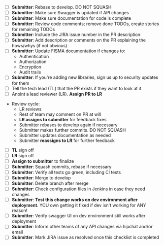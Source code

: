 - [ ] **Submitter**: Rebase to develop. DO NOT SQUASH
- [ ] **Submitter**: Make sure Swagger is updated if API changes
- [ ] **Submitter**: Make sure documentation for code is complete
- [ ] **Submitter**: Review code comments; remove done TODOs, create stories for remaining TODOs
- [ ] **Submitter**: Include the JIRA issue number in the PR description
- [ ] **Submitter**: Add description or comments on the PR explaining the hows/whys (if not obvious)
- [ ] **Submitter**: Update FISMA documentation if changes to:
  * Authentication
  * Authorization
  * Encryption
  * Audit trails
- [ ] **Submitter**: If you're adding new libraries, sign us up to security updates for them
- [ ] Tell the tech lead (TL) that the PR exists if they want to look at it
- [ ] Anoint a lead reviewer (LR). **Assign PR to LR**
* Review cycle:
  * LR reviews
  * Rest of team may comment on PR at will
  * **LR assigns to submitter** for feedback fixes
  * Submitter rebases to develop again if necessary
  * Submitter makes further commits. DO NOT SQUASH
  * Submitter updates documentation as needed
  * Submitter **reassigns to LR** for further feedback
- [ ] **TL** sign off
- [ ] **LR** sign off
- [ ] **Assign to submitter** to finalize
- [ ] **Submitter**: Squash commits, rebase if necessary
- [ ] **Submitter**: Verify all tests go green, including CI tests
- [ ] **Submitter**: Merge to develop 
- [ ] **Submitter**: Delete branch after merge
- [ ] **Submitter**: Check configuration files in Jenkins in case they need changes
- [ ] **Submitter**: **Test this change works on dev environment after deployment**. YOU own getting it fixed if dev isn't working for ANY reason!
- [ ] **Submitter**: Verify swagger UI on dev environment still works after deployment
- [ ] **Submitter**: Inform other teams of any API changes via hipchat and/or email
- [ ] **Submitter**: Mark JIRA issue as resolved once this checklist is completed
